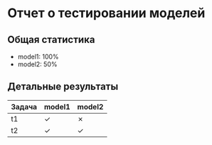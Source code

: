 # Отчет о тестировании моделей

## Общая статистика

- model1: 100%
- model2: 50%

## Детальные результаты

| Задача | model1 | model2 |
|--------|--------|--------|
| t1 | ✓ | ✗ |
| t2 | ✓ | ✓ |
